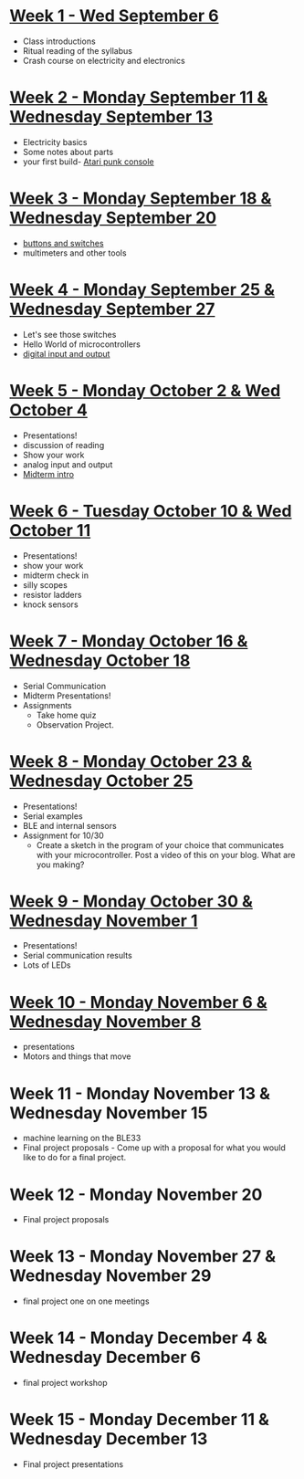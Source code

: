 # [Week 1 - Wed September 6](week1.md)
* Class introductions
* Ritual reading of the syllabus
* Crash course on electricity and electronics

# [Week 2 - Monday September 11 & Wednesday September 13](week2/main.md)
* Electricity basics
* Some notes about parts
* your first build- [Atari punk console](/week2/apc.md)

# [Week 3 - Monday September 18 & Wednesday September 20](week3/main.md)
* [buttons and switches](switches.md)
* multimeters and other tools

# [Week 4 - Monday September 25 & Wednesday September 27](week4/main.md)
* Let's see those switches
* Hello World of microcontrollers
* [digital input and output](week4/week4.md)

# [Week 5 - Monday October 2 & Wed October 4](week5/main.md)
* Presentations!
* discussion of reading
* Show your work
* analog input and output
* [Midterm intro](midterm.md)

# [Week 6 - Tuesday October 10 & Wed October 11](week6/main.md)
* Presentations!
* show your work
* midterm check in
* silly scopes
* resistor ladders
* knock sensors

# [Week 7 - Monday October 16 & Wednesday October 18](week7/main.md)
* Serial Communication
* Midterm Presentations!
* Assignments
  * Take home quiz
  * Observation Project.
 
# [Week 8 - Monday October 23 & Wednesday October 25](week8/main.md)
* Presentations!
* Serial examples
* BLE and internal sensors
* Assignment for 10/30
  * Create a sketch in the program of your choice that communicates with your microcontroller. Post a video of this on your blog. What are you making?

# [Week 9 - Monday October 30 & Wednesday November 1](week9/main.md)
* Presentations!
* Serial communication results
* Lots of LEDs
 
# [Week 10 - Monday November 6 & Wednesday November 8](week10/main.md)
* presentations
* Motors and things that move

# Week 11 - Monday November 13 & Wednesday November 15
* machine learning on the BLE33
* Final project proposals - Come up with a proposal for what you would like to do for a final project. 

# Week 12 - Monday November 20 
* Final project proposals

# Week 13 - Monday November 27 & Wednesday November 29
* final project one on one meetings

# Week 14 - Monday December 4 & Wednesday December 6
* final project workshop

# Week 15 - Monday December 11 & Wednesday December 13
* Final project presentations
